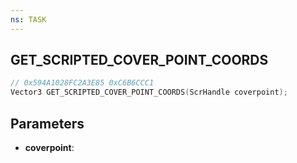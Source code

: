 ```yaml
---
ns: TASK
---
```

## GET_SCRIPTED_COVER_POINT_COORDS

```c
// 0x594A1028FC2A3E85 0xC6B6CCC1
Vector3 GET_SCRIPTED_COVER_POINT_COORDS(ScrHandle coverpoint);
```

## Parameters
* **coverpoint**:
